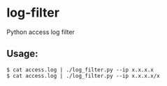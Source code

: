 # log-filter
Python access log filter 


## Usage:
 `$ cat access.log | ./log_filter.py --ip x.x.x.x`  
 `$ cat access.log | ./log_filter.py --ip x.x.x.x/x`
